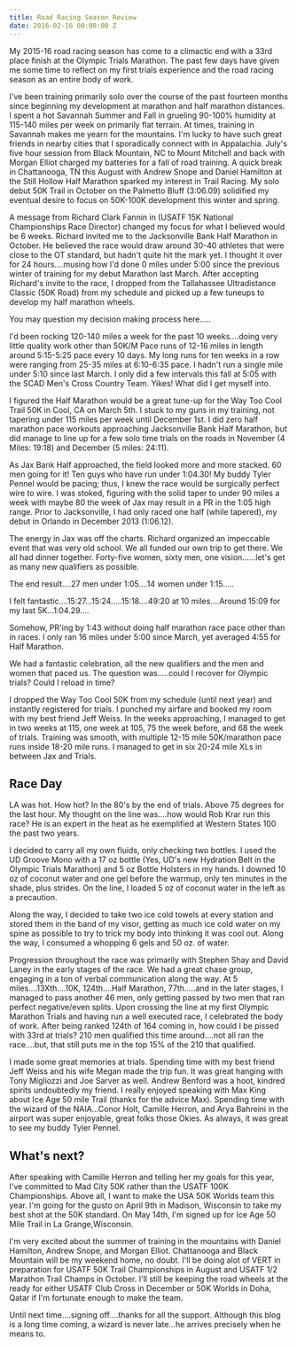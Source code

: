 ```yaml
---
title: Road Racing Season Review
date: 2016-02-16 00:00:00 Z
---
```


My 2015-16 road racing season has come to a climactic end with a 33rd place finish at the Olympic Trials Marathon. The past few days have given me some time to reflect on my first trials experience and the road racing season as an entire body of work.

I've been training primarily solo over the course of the past fourteen months since beginning my development at marathon and half marathon distances. I spent a hot Savannah Summer and Fall in grueling 90-100% humidity at 115-140 miles per week on primarily flat terrain. At times, training in Savannah makes me yearn for the mountains. I'm lucky to have such great friends in nearby cities that I sporadically connect with in Appalachia. July's five hour session from Black Mountain, NC to Mount Mitchell and back with Morgan Elliot charged my batteries for a fall of road training. A quick break in Chattanooga, TN this August with Andrew Snope and Daniel Hamilton at the Still Hollow Half Marathon sparked my interest in Trail Racing. My solo debut 50K Trail in October on the Palmetto Bluff (3:06.09) solidified my eventual desire to focus on 50K-100K development this winter and spring.

A message from Richard Clark Fannin in (USATF 15K National Championships Race Director) changed my focus for what I believed would be 6 weeks. Richard invited me to the Jacksonville Bank Half Marathon in October. He believed the race would draw around 30-40 athletes that were close to the OT standard, but hadn't quite hit the mark yet. I thought it over for 24 hours....musing how I'd done 0 miles under 5:00 since the previous winter of training for my debut Marathon last March. After accepting Richard's invite to the race, I dropped from the Tallahassee Ultradistance Classic (50K Road) from my schedule and picked up a few tuneups to develop my half marathon wheels.

You may question my decision making process here.....

I'd been rocking 120-140 miles a week for the past 10 weeks....doing very little quality work other than 50K/M Pace runs of 12-16 miles in length around 5:15-5:25 pace every 10 days. My long runs for ten weeks in a row were ranging from 25-35 miles at 6:10-6:35 pace. I hadn't run a single mile under 5:10 since last March. I only did a few intervals this fall at 5:05 with the SCAD Men's Cross Country Team. Yikes! What did I get myself into.

I figured the Half Marathon would be a great tune-up for the Way Too Cool Trail 50K in Cool, CA on March 5th. I stuck to my guns in my training, not tapering under 115 miles per week until December 1st. I did zero half marathon pace workouts approaching Jacksonville Bank Half Marathon, but did manage to line up for a few solo time trials on the roads in November (4 Miles: 19:18) and December (5 miles: 24:11).

As Jax Bank Half approached, the field looked more and more stacked. 60 men going for it! Ten guys who have run under 1:04.30! My buddy Tyler Pennel would be pacing; thus, I knew the race would be surgically perfect wire to wire. I was stoked, figuring with the solid taper to under 90 miles a week with maybe 80 the week of Jax may result in a PR in the 1:05 high range. Prior to Jacksonville, I had only raced one half (while tapered), my debut in Orlando in December 2013 (1:06.12).

The energy in Jax was off the charts. Richard organized an impeccable event that was very old school. We all funded our own trip to get there. We all had dinner together. Forty-five women, sixty men, one vision......let's get as many new qualifiers as possible.

The end result....27 men under 1:05....14 women under 1:15.....

I felt fantastic....15:27...15:24.....15:18....49:20 at 10 miles....Around 15:09 for my last 5K...1:04.29....

Somehow, PR'ing by 1:43 without doing half marathon race pace other than in races. I only ran 16 miles under 5:00 since March, yet averaged 4:55 for Half Marathon.

We had a fantastic celebration, all the new qualifiers and the men and women that paced us. The question was.....could I recover for Olympic trials? Could I reload in time?

I dropped the Way Too Cool 50K from my schedule (until next year) and instantly registered for trials. I punched my airfare and booked my room with my best friend Jeff Weiss. In the weeks approaching, I managed to get in two weeks at 115, one week at 105, 75 the week before, and 68 the week of trials. Training was smooth, with multiple 12-15 mile 50K/marathon pace runs inside 18-20 mile runs. I managed to get in six 20-24 mile XLs in between Jax and Trials.

## Race Day

LA was hot. How hot? In the 80's by the end of trials. Above 75 degrees for the last hour. My thought on the line was....how would Rob Krar run this race? He is an expert in the heat as he exemplified at Western States 100 the past two years.

I decided to carry all my own fluids, only checking two bottles. I used the UD Groove Mono with a 17 oz bottle (Yes, UD's new Hydration Belt in the Olympic Trials Marathon) and 5 oz Bottle Holsters in my hands. I downed 10 oz of coconut water and one gel before the warmup, only ten minutes in the shade, plus strides.  On the line, I loaded 5 oz of coconut water in the left as a precaution.

Along the way, I decided to take two ice cold towels at every station and stored them in the band of my visor, getting as much ice cold water on my spine as possible to try to trick my body into thinking it was cool out. Along the way, I consumed a whopping 6 gels and 50 oz. of water.

Progression throughout the race was primarily with Stephen Shay and David Laney in the early stages of the race. We had a great chase group, engaging in a ton of verbal communication along the way. At 5 miles....13Xth....10K, 124th....Half Marathon, 77th.....and in the later stages, I managed to pass another 46 men, only getting passed by two men that ran perfect negative/even splits. Upon crossing the line at my first Olympic Marathon Trials and having run a well executed race, I celebrated the body of work. After being ranked 124th of 164 coming in, how could I be pissed with 33rd at trials? 210 men qualified this time around....not all ran the race....but, that still puts me in the top 15% of the 210 that qualified.

I made some great memories at trials. Spending time with my best friend Jeff Weiss and his wife Megan made the trip fun. It was great hanging with Tony Migliozzi and Joe Sarver as well. Andrew Benford was a hoot, kindred spirits undoubtedly my friend. I really enjoyed speaking with Max King about Ice Age 50 mile Trail (thanks for the advice Max). Spending time with the wizard of the NAIA...Conor Holt, Camille Herron, and Arya Bahreini in the airport was super enjoyable, great folks those Okies. As always, it was great to see my buddy Tyler Pennel.

## What's next?

After speaking with Camille Herron and telling her my goals for this year, I've committed to Mad City 50K rather than the USATF 100K Championships. Above all, I want to make the USA 50K Worlds team this year. I'm going for the gusto on April 9th in Madison, Wisconsin to take my best shot at the 50K standard. On May 14th, I'm signed up for Ice Age 50 Mile Trail in La Grange,Wisconsin.

I'm very excited about the summer of training in the mountains with Daniel Hamilton, Andrew Snope, and Morgan Elliot. Chattanooga and Black Mountain will be my weekend home, no doubt. I'll be doing alot of VERT in preparation for USATF 50K Trail Championships in August and USATF 1/2 Marathon Trail Champs in October. I'll still be keeping the road wheels at the ready for either USATF Club Cross in December or 50K Worlds in Doha, Qatar if I'm fortunate enough to make the team.

Until next time....signing off....thanks for all the support. Although this blog is a long time coming, a wizard is never late...he arrives precisely when he means to.
